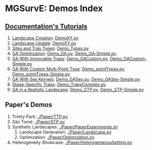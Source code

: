 # MGSurvE: Demos Index

## [Documentation's Tutorials](https://chipdelmal.github.io/MGSurvE/build/html/demos.html)

1. [Landscape Creation](https://chipdelmal.github.io/MGSurvE/build/html/landscapeCreation.html): [DemoXY.py](https://github.com/Chipdelmal/MGSurvE/blob/main/MGSurvE/demos/Demo_XY.py)
2. [Landscape Update](https://chipdelmal.github.io/MGSurvE/build/html/landscapeUpdate.html): [DemoXY.py](https://github.com/Chipdelmal/MGSurvE/blob/main/MGSurvE/demos/Demo_XY.py)
3. [Sites and Trap Types](https://chipdelmal.github.io/MGSurvE/build/html/landscapeTraps.html): [Demo_Types.py](https://github.com/Chipdelmal/MGSurvE/blob/main/MGSurvE/demos/Demo_Types.py)
4. [GA Optimization](https://chipdelmal.github.io/MGSurvE/build/html/GA.html): [Demo_GA.py](https://github.com/Chipdelmal/MGSurvE/blob/main/MGSurvE/demos/Demo_GA.py), [Demo_GA-Simple.py](https://github.com/Chipdelmal/MGSurvE/blob/main/MGSurvE/demos/Demo_GA-Simple.py)
5. [GA With Immovable Traps](https://chipdelmal.github.io/MGSurvE/build/html/GA_custom.html): [Demo_GACustom.py](https://github.com/Chipdelmal/MGSurvE/blob/main/MGSurvE/demos/Demo_GACustom.py), [Demo_GACustom-Simple.py](https://github.com/Chipdelmal/MGSurvE/blob/main/MGSurvE/demos/Demo_GACustom-Simple.py)
6. [GA With Custom Multi-Point Type](https://chipdelmal.github.io/MGSurvE/build/html/GA_sites.html): [Demo_pointTypes.py](https://github.com/Chipdelmal/MGSurvE/blob/main/MGSurvE/demos/Demo_pointTypes.py), [Demo_pointTypes-Simple.py](https://github.com/Chipdelmal/MGSurvE/blob/main/MGSurvE/demos/Demo_pointTypes-Simple.py)
7. [GA With Sex Kernels](https://chipdelmal.github.io/MGSurvE/build/html/GA_complex.html): [Demo_GASex.py](https://github.com/Chipdelmal/MGSurvE/blob/main/MGSurvE/demos/Demo_GASex.py), [Demo_GASex-Simple.py](https://github.com/Chipdelmal/MGSurvE/blob/main/MGSurvE/demos/Demo_GASex-Simple.py)
8. [Stage-Specific Traps](https://chipdelmal.github.io/MGSurvE/build/html/OT_trapMask.html): [Demo_TrapsComplex.py](https://github.com/Chipdelmal/MGSurvE/blob/main/MGSurvE/demos/Demo_TrapsComplex.py)
9. [GA in a Realistic Landscape](https://chipdelmal.github.io/MGSurvE/build/html/GA_STP.html): [Demo_STP.py](https://github.com/Chipdelmal/MGSurvE/blob/main/MGSurvE/demos/Paper/STP.py), [Demo_STP-Simple.py](https://github.com/Chipdelmal/MGSurvE/blob/main/MGSurvE/demos/Paper/STP-Simple.py)


## Paper's Demos

1. Trinity Park: [./Paper/TTP.py](./Paper/TTP.py)
2. São Tomé: [./Paper/STP.py](./Paper/STP.py)
3. Synthetic Landscapes: [./Paper/PaperExperiments.sh](./Paper/PaperExperiments.sh)
   1. Landscape Generation: [./Paper/Landscape.py](./Paper/Landscape.py)
   2. Optimization: [./Paper/Optimization.py](./Paper/Optimization.py)
4. Heterogeneity Showcase: [./Paper/HeterogeneousSetting.py](./Paper/HeterogeneousSetting.py)